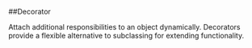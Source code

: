 ##Decorator

Attach additional responsibilities to an object dynamically. Decorators provide a flexible alternative to subclassing
for extending functionality.